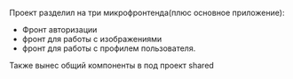Проект разделил на три микрофронтенда(плюс основное приложение):
 - Фронт авторизации
 - фронт для работы с изображениями
 - фронт для работы с профилем пользователя.

Также вынес общий компоненты в под проект shared